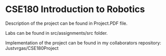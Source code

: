 # CSE180 Introduction to Robotics

Description of the project can be found in Project.PDF file.

Labs can be found in src/assignments/src folder.

Implementation of the project can be found in my collaborators repository: Justvrgas/CSE180Project

